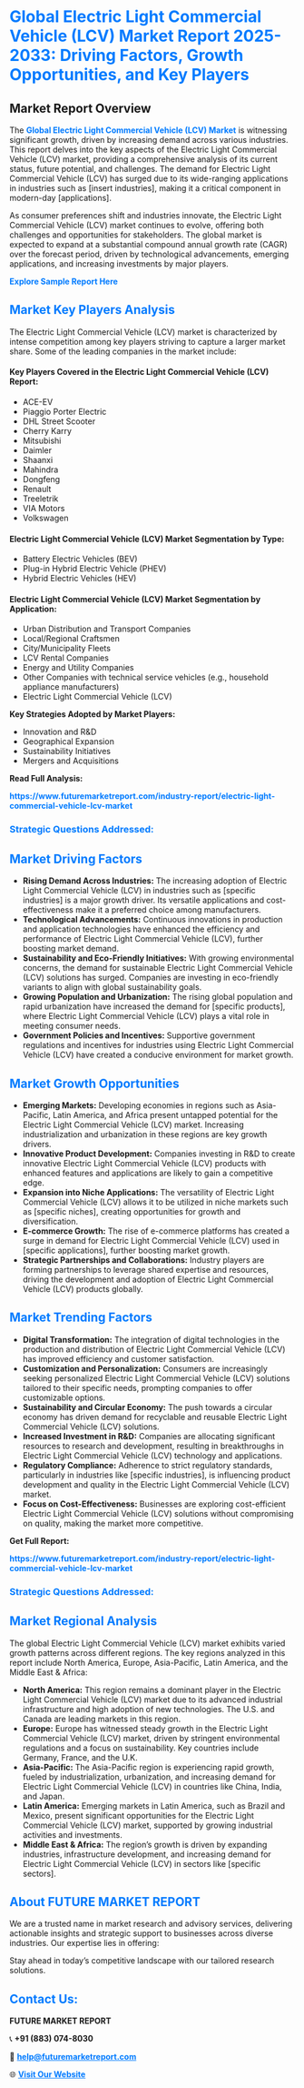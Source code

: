 <h1 style="color: #007BFF;">Global Electric Light Commercial Vehicle (LCV) Market Report 2025-2033: Driving Factors, Growth Opportunities, and Key Players</h1>

<section id="overview">
<h2>Market Report Overview</h2>
<p>The <a href="https://www.futuremarketreport.com/industry-report/electric-light-commercial-vehicle-lcv-market" style="color: #007BFF; text-decoration: none;"><strong>Global Electric Light Commercial Vehicle (LCV) Market</strong></a> is witnessing significant growth, driven by increasing demand across various industries. This report delves into the key aspects of the Electric Light Commercial Vehicle (LCV) market, providing a comprehensive analysis of its current status, future potential, and challenges. The demand for Electric Light Commercial Vehicle (LCV) has surged due to its wide-ranging applications in industries such as [insert industries], making it a critical component in modern-day [applications].</p>
<p>As consumer preferences shift and industries innovate, the Electric Light Commercial Vehicle (LCV) market continues to evolve, offering both challenges and opportunities for stakeholders. The global market is expected to expand at a substantial compound annual growth rate (CAGR) over the forecast period, driven by technological advancements, emerging applications, and increasing investments by major players.</p>
</section>

<section id="overview">
<p><a href="https://www.futuremarketreport.com/request-sample/reportId=126019" style="color: #007BFF; text-decoration: none;"><strong>Explore Sample Report Here</strong></a></p>
</section>

<section id="key-players">
<h2 style="color: #007BFF;">Market Key Players Analysis</h2>
<p>The Electric Light Commercial Vehicle (LCV) market is characterized by intense competition among key players striving to capture a larger market share. Some of the leading companies in the market include:</p>
<h4>Key Players Covered in the Electric Light Commercial Vehicle (LCV) Report:</h4>
<ul><li>ACE-EV</li><li>Piaggio Porter Electric</li><li>DHL Street Scooter</li><li>Cherry Karry</li><li>Mitsubishi</li><li>Daimler</li><li>Shaanxi</li><li>Mahindra</li><li>Dongfeng</li><li>Renault</li><li>Treeletrik</li><li>VIA Motors</li><li>Volkswagen</li></ul>
<h4>Electric Light Commercial Vehicle (LCV) Market Segmentation by Type:</h4>
<ul><li>Battery Electric Vehicles (BEV)</li><li>Plug-in Hybrid Electric Vehicle (PHEV)</li><li>Hybrid Electric Vehicles (HEV)</li></ul>

<h4>Electric Light Commercial Vehicle (LCV) Market Segmentation by Application:</h4>
<ul><li>Urban Distribution and Transport Companies</li><li>Local/Regional Craftsmen</li><li>City/Municipality Fleets</li><li>LCV Rental Companies</li><li>Energy and Utility Companies</li><li>Other Companies with technical service vehicles (e.g., household appliance manufacturers)</li><li>Electric Light Commercial Vehicle (LCV)</li></ul>
<p><strong>Key Strategies Adopted by Market Players:</strong></p>
<ul>
<li>Innovation and R&D</li>
<li>Geographical Expansion</li>
<li>Sustainability Initiatives</li>
<li>Mergers and Acquisitions</li>
</ul>
</section>

<section>
<p><strong>Read Full Analysis: </strong></p><a href="https://www.futuremarketreport.com/industry-report/electric-light-commercial-vehicle-lcv-market" style="color: #007BFF; text-decoration: none;"><strong>https://www.futuremarketreport.com/industry-report/electric-light-commercial-vehicle-lcv-market</strong></a>
<h3 style="color: #007BFF;">Strategic Questions Addressed:</h3>
</section>

<section id="driving-factors">
<h2 style="color: #007BFF;">Market Driving Factors</h2>
<ul>
<li><strong>Rising Demand Across Industries:</strong> The increasing adoption of Electric Light Commercial Vehicle (LCV) in industries such as [specific industries] is a major growth driver. Its versatile applications and cost-effectiveness make it a preferred choice among manufacturers.</li>
<li><strong>Technological Advancements:</strong> Continuous innovations in production and application technologies have enhanced the efficiency and performance of Electric Light Commercial Vehicle (LCV), further boosting market demand.</li>
<li><strong>Sustainability and Eco-Friendly Initiatives:</strong> With growing environmental concerns, the demand for sustainable Electric Light Commercial Vehicle (LCV) solutions has surged. Companies are investing in eco-friendly variants to align with global sustainability goals.</li>
<li><strong>Growing Population and Urbanization:</strong> The rising global population and rapid urbanization have increased the demand for [specific products], where Electric Light Commercial Vehicle (LCV) plays a vital role in meeting consumer needs.</li>
<li><strong>Government Policies and Incentives:</strong> Supportive government regulations and incentives for industries using Electric Light Commercial Vehicle (LCV) have created a conducive environment for market growth.</li>
</ul>
</section>

<section id="growth-opportunities">
<h2 style="color: #007BFF;">Market Growth Opportunities</h2>
<ul>
<li><strong>Emerging Markets:</strong> Developing economies in regions such as Asia-Pacific, Latin America, and Africa present untapped potential for the Electric Light Commercial Vehicle (LCV) market. Increasing industrialization and urbanization in these regions are key growth drivers.</li>
<li><strong>Innovative Product Development:</strong> Companies investing in R&D to create innovative Electric Light Commercial Vehicle (LCV) products with enhanced features and applications are likely to gain a competitive edge.</li>
<li><strong>Expansion into Niche Applications:</strong> The versatility of Electric Light Commercial Vehicle (LCV) allows it to be utilized in niche markets such as [specific niches], creating opportunities for growth and diversification.</li>
<li><strong>E-commerce Growth:</strong> The rise of e-commerce platforms has created a surge in demand for Electric Light Commercial Vehicle (LCV) used in [specific applications], further boosting market growth.</li>
<li><strong>Strategic Partnerships and Collaborations:</strong> Industry players are forming partnerships to leverage shared expertise and resources, driving the development and adoption of Electric Light Commercial Vehicle (LCV) products globally.</li>
</ul>
</section>

<section id="trending-factors">
<h2 style="color: #007BFF;">Market Trending Factors</h2>
<ul>
<li><strong>Digital Transformation:</strong> The integration of digital technologies in the production and distribution of Electric Light Commercial Vehicle (LCV) has improved efficiency and customer satisfaction.</li>
<li><strong>Customization and Personalization:</strong> Consumers are increasingly seeking personalized Electric Light Commercial Vehicle (LCV) solutions tailored to their specific needs, prompting companies to offer customizable options.</li>
<li><strong>Sustainability and Circular Economy:</strong> The push towards a circular economy has driven demand for recyclable and reusable Electric Light Commercial Vehicle (LCV) solutions.</li>
<li><strong>Increased Investment in R&D:</strong> Companies are allocating significant resources to research and development, resulting in breakthroughs in Electric Light Commercial Vehicle (LCV) technology and applications.</li>
<li><strong>Regulatory Compliance:</strong> Adherence to strict regulatory standards, particularly in industries like [specific industries], is influencing product development and quality in the Electric Light Commercial Vehicle (LCV) market.</li>
<li><strong>Focus on Cost-Effectiveness:</strong> Businesses are exploring cost-efficient Electric Light Commercial Vehicle (LCV) solutions without compromising on quality, making the market more competitive.</li>
</ul>
</section>

<section>
<p><strong>Get Full Report: </strong></p><a href="https://www.futuremarketreport.com/industry-report/electric-light-commercial-vehicle-lcv-market" style="color: #007BFF; text-decoration: none;"><strong>https://www.futuremarketreport.com/industry-report/electric-light-commercial-vehicle-lcv-market</strong></a>
<h3 style="color: #007BFF;">Strategic Questions Addressed:</h3>
</section>


<section id="regional-analysis">
<h2 style="color: #007BFF;">Market Regional Analysis</h2>
<p>The global Electric Light Commercial Vehicle (LCV) market exhibits varied growth patterns across different regions. The key regions analyzed in this report include North America, Europe, Asia-Pacific, Latin America, and the Middle East & Africa:</p>
<ul>
<li><strong>North America:</strong> This region remains a dominant player in the Electric Light Commercial Vehicle (LCV) market due to its advanced industrial infrastructure and high adoption of new technologies. The U.S. and Canada are leading markets in this region.</li>
<li><strong>Europe:</strong> Europe has witnessed steady growth in the Electric Light Commercial Vehicle (LCV) market, driven by stringent environmental regulations and a focus on sustainability. Key countries include Germany, France, and the U.K.</li>
<li><strong>Asia-Pacific:</strong> The Asia-Pacific region is experiencing rapid growth, fueled by industrialization, urbanization, and increasing demand for Electric Light Commercial Vehicle (LCV) in countries like China, India, and Japan.</li>
<li><strong>Latin America:</strong> Emerging markets in Latin America, such as Brazil and Mexico, present significant opportunities for the Electric Light Commercial Vehicle (LCV) market, supported by growing industrial activities and investments.</li>
<li><strong>Middle East & Africa:</strong> The region’s growth is driven by expanding industries, infrastructure development, and increasing demand for Electric Light Commercial Vehicle (LCV) in sectors like [specific sectors].</li>
</ul>
</section>

<footer>
<h2 style="color: #007BFF;">About FUTURE MARKET REPORT</h2>
<p>We are a trusted name in market research and advisory services, delivering actionable insights and strategic support to businesses across diverse industries. Our expertise lies in offering:</p>

<p>Stay ahead in today’s competitive landscape with our tailored research solutions.</p>

<h2 style="color: #007BFF;">Contact Us:</h2>
<p><strong>FUTURE MARKET REPORT</strong></p>
<p>📞 <strong>+91 (883) 074-8030</strong></p>
<p>📧 <strong><a href="mailto:help@futuremarketreport.com" style="color: #007BFF;">help@futuremarketreport.com</a></strong></p>
<p>🌐 <strong><a href="https://www.futuremarketreport.com/" style="color: #007BFF;">Visit Our Website</a></strong></p>
</footer>